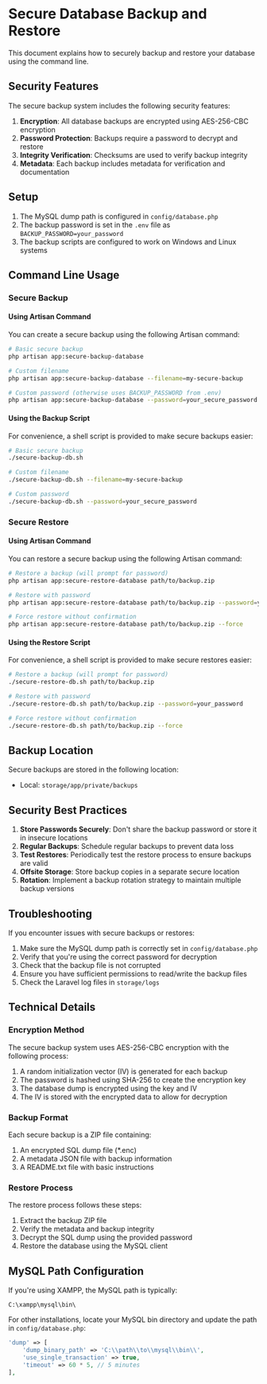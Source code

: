 # Secure Database Backup and Restore

This document explains how to securely backup and restore your database using the command line.

## Security Features

The secure backup system includes the following security features:

1. **Encryption**: All database backups are encrypted using AES-256-CBC encryption
2. **Password Protection**: Backups require a password to decrypt and restore
3. **Integrity Verification**: Checksums are used to verify backup integrity
4. **Metadata**: Each backup includes metadata for verification and documentation

## Setup

1. The MySQL dump path is configured in `config/database.php`
2. The backup password is set in the `.env` file as `BACKUP_PASSWORD=your_password`
3. The backup scripts are configured to work on Windows and Linux systems

## Command Line Usage

### Secure Backup

#### Using Artisan Command

You can create a secure backup using the following Artisan command:

```bash
# Basic secure backup
php artisan app:secure-backup-database

# Custom filename
php artisan app:secure-backup-database --filename=my-secure-backup

# Custom password (otherwise uses BACKUP_PASSWORD from .env)
php artisan app:secure-backup-database --password=your_secure_password
```

#### Using the Backup Script

For convenience, a shell script is provided to make secure backups easier:

```bash
# Basic secure backup
./secure-backup-db.sh

# Custom filename
./secure-backup-db.sh --filename=my-secure-backup

# Custom password
./secure-backup-db.sh --password=your_secure_password
```

### Secure Restore

#### Using Artisan Command

You can restore a secure backup using the following Artisan command:

```bash
# Restore a backup (will prompt for password)
php artisan app:secure-restore-database path/to/backup.zip

# Restore with password
php artisan app:secure-restore-database path/to/backup.zip --password=your_password

# Force restore without confirmation
php artisan app:secure-restore-database path/to/backup.zip --force
```

#### Using the Restore Script

For convenience, a shell script is provided to make secure restores easier:

```bash
# Restore a backup (will prompt for password)
./secure-restore-db.sh path/to/backup.zip

# Restore with password
./secure-restore-db.sh path/to/backup.zip --password=your_password

# Force restore without confirmation
./secure-restore-db.sh path/to/backup.zip --force
```

## Backup Location

Secure backups are stored in the following location:

- Local: `storage/app/private/backups`

## Security Best Practices

1. **Store Passwords Securely**: Don't share the backup password or store it in insecure locations
2. **Regular Backups**: Schedule regular backups to prevent data loss
3. **Test Restores**: Periodically test the restore process to ensure backups are valid
4. **Offsite Storage**: Store backup copies in a separate secure location
5. **Rotation**: Implement a backup rotation strategy to maintain multiple backup versions

## Troubleshooting

If you encounter issues with secure backups or restores:

1. Make sure the MySQL dump path is correctly set in `config/database.php`
2. Verify that you're using the correct password for decryption
3. Check that the backup file is not corrupted
4. Ensure you have sufficient permissions to read/write the backup files
5. Check the Laravel log files in `storage/logs`

## Technical Details

### Encryption Method

The secure backup system uses AES-256-CBC encryption with the following process:

1. A random initialization vector (IV) is generated for each backup
2. The password is hashed using SHA-256 to create the encryption key
3. The database dump is encrypted using the key and IV
4. The IV is stored with the encrypted data to allow for decryption

### Backup Format

Each secure backup is a ZIP file containing:

1. An encrypted SQL dump file (*.enc)
2. A metadata JSON file with backup information
3. A README.txt file with basic instructions

### Restore Process

The restore process follows these steps:

1. Extract the backup ZIP file
2. Verify the metadata and backup integrity
3. Decrypt the SQL dump using the provided password
4. Restore the database using the MySQL client

## MySQL Path Configuration

If you're using XAMPP, the MySQL path is typically:
```
C:\xampp\mysql\bin\
```

For other installations, locate your MySQL bin directory and update the path in `config/database.php`:

```php
'dump' => [
    'dump_binary_path' => 'C:\\path\\to\\mysql\\bin\\', 
    'use_single_transaction' => true,
    'timeout' => 60 * 5, // 5 minutes
],
```

